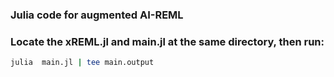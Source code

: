 ### Julia code for augmented AI-REML
### Locate the xREML.jl and main.jl at the same directory, then run:
```bash
julia  main.jl | tee main.output
```

















